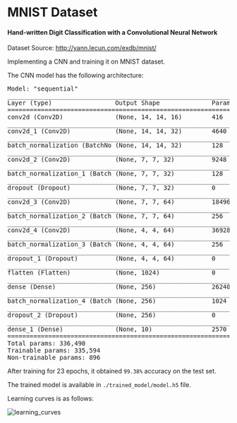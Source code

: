 # MNIST Dataset
#### **Hand-written Digit Classification with a Convolutional Neural Network**

Dataset Source: http://yann.lecun.com/exdb/mnist/

Implementing a CNN and training it on MNIST dataset. 

The CNN model has the following architecture: 

<pre>Model: "sequential"
_________________________________________________________________
Layer (type)                 Output Shape              Param #   
=================================================================
conv2d (Conv2D)              (None, 14, 14, 16)        416       
_________________________________________________________________
conv2d_1 (Conv2D)            (None, 14, 14, 32)        4640      
_________________________________________________________________
batch_normalization (BatchNo (None, 14, 14, 32)        128       
_________________________________________________________________
conv2d_2 (Conv2D)            (None, 7, 7, 32)          9248      
_________________________________________________________________
batch_normalization_1 (Batch (None, 7, 7, 32)          128       
_________________________________________________________________
dropout (Dropout)            (None, 7, 7, 32)          0         
_________________________________________________________________
conv2d_3 (Conv2D)            (None, 7, 7, 64)          18496     
_________________________________________________________________
batch_normalization_2 (Batch (None, 7, 7, 64)          256       
_________________________________________________________________
conv2d_4 (Conv2D)            (None, 4, 4, 64)          36928     
_________________________________________________________________
batch_normalization_3 (Batch (None, 4, 4, 64)          256       
_________________________________________________________________
dropout_1 (Dropout)          (None, 4, 4, 64)          0         
_________________________________________________________________
flatten (Flatten)            (None, 1024)              0         
_________________________________________________________________
dense (Dense)                (None, 256)               262400    
_________________________________________________________________
batch_normalization_4 (Batch (None, 256)               1024      
_________________________________________________________________
dropout_2 (Dropout)          (None, 256)               0         
_________________________________________________________________
dense_1 (Dense)              (None, 10)                2570      
=================================================================
Total params: 336,490
Trainable params: 335,594
Non-trainable params: 896</pre>

After training for 23 epochs, it obtained ``99.38%`` accuracy on the test set.

The trained model is available in ``./trained_model/model.h5`` file.

Learning curves is as follows:

![learning_curves](https://user-images.githubusercontent.com/77887540/235900916-62065606-4fc8-4914-8978-49bfe25f74d5.png)

